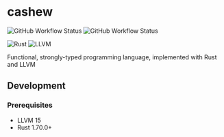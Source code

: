 # cashew

![GitHub Workflow Status](https://img.shields.io/github/actions/workflow/status/mrivnak/cashew/build.yml)
![GitHub Workflow Status](https://img.shields.io/github/actions/workflow/status/mrivnak/cashew/test.yml?label=tests)

![Rust](https://img.shields.io/badge/rust-%23f74c00.svg?style=for-the-badge&logo=rust&logoColor=white)
![LLVM](https://img.shields.io/badge/llvm-%23323330.svg?style=for-the-badge&logo=llvm&logoColor=%23FFFFFF)

Functional, strongly-typed programming language, implemented with Rust and LLVM

## Development

### Prerequisites

- LLVM 15
- Rust 1.70.0+
